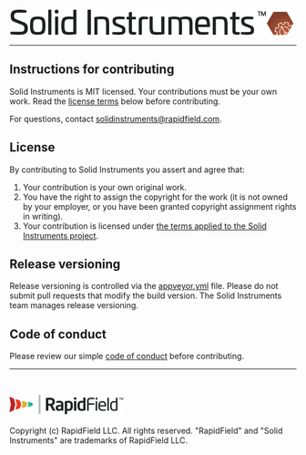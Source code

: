 <!--
Copyright (c) RapidField LLC. Licensed under the MIT License. See LICENSE.txt in the project root for license information.
-->

![Solid Instruments logo](SolidInstruments.Logo.Color.Transparent.500w.png)
- - -

## Instructions for contributing

Solid Instruments is MIT licensed. Your contributions must be your own work. Read the [license terms](#license) below before contributing.

For questions, contact [solidinstruments@rapidfield.com](mailto:solidinstruments@rapidfield.com).

## License

By contributing to Solid Instruments you assert and agree that:

1. Your contribution is your own original work.
2. You have the right to assign the copyright for the work (it is not owned by your employer, or you have been granted copyright assignment rights in writing).
3. Your contribution is licensed under [the terms applied to the Solid Instruments project](LICENSE.txt).

## Release versioning

Release versioning is controlled via the [appveyor.yml](appveyor.yml) file. Please do not submit pull requests that modify the build version. The Solid Instruments team manages release versioning.

## Code of conduct

Please review our simple [code of conduct](CODE_OF_CONDUCT.md) before contributing.

- - -
<br />

![RapidField logo](RapidField.Logo.Color.Black.Transparent.200w.png)
<br /><br />
Copyright (c) RapidField LLC. All rights reserved. "RapidField" and "Solid Instruments" are trademarks of RapidField LLC.
